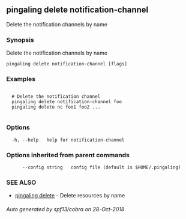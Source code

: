 ## pingaling delete notification-channel

Delete the notification channels by name

### Synopsis

Delete the notification channels by name

```
pingaling delete notification-channel [flags]
```

### Examples

```

  # Delete the notification channel
  pingaling delete notification-channel foo
  pingaling delete nc foo1 foo2 ...
	
```

### Options

```
  -h, --help   help for notification-channel
```

### Options inherited from parent commands

```
      --config string   config file (default is $HOME/.pingaling)
```

### SEE ALSO

* [pingaling delete](pingaling_delete.md)	 - Delete resources by name

###### Auto generated by spf13/cobra on 28-Oct-2018

